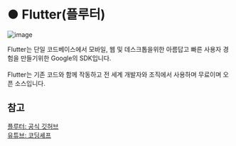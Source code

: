 # ● Flutter(플루터)
![image](https://user-images.githubusercontent.com/74492426/118628496-9c360580-b807-11eb-933d-16a28b6584b3.png)

Flutter는 단일 코드베이스에서 모바일, 웹 및 데스크톱을위한 아름답고 빠른 사용자 경험을 만들기위한 Google의 SDK입니다.<br><br>
Flutter는 기존 코드와 함께 작동하고 전 세계 개발자와 조직에서 사용하며 무료이며 오픈 소스입니다.

<h2>참고</h2>

[플루터: 공식 깃허브](https://github.com/flutter/flutter)<br>
[유튜브: 코딩셰프](https://www.youtube.com/channel/UC_2ge45JCuJH1z6VYt4iCgQ)
